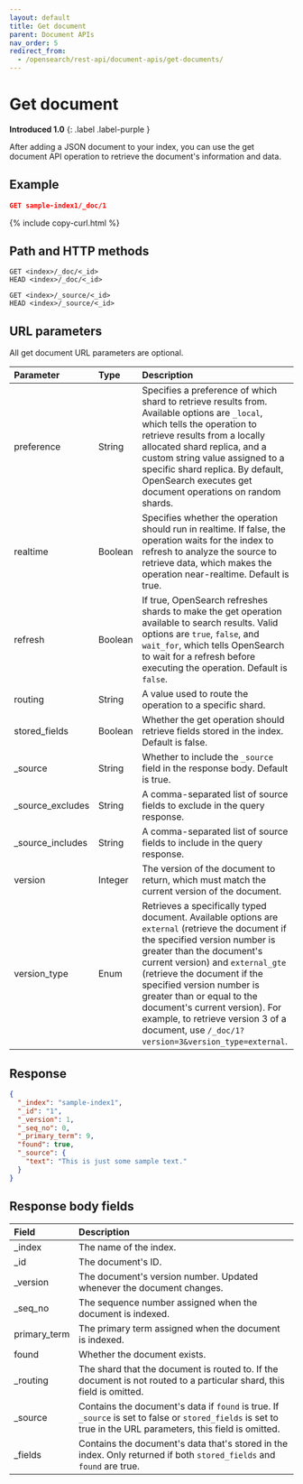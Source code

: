 ```yaml
---
layout: default
title: Get document
parent: Document APIs
nav_order: 5
redirect_from:
  - /opensearch/rest-api/document-apis/get-documents/
---
```


# Get document

**Introduced 1.0**
{: .label .label-purple }

After adding a JSON document to your index, you can use the get document API operation to retrieve the document's information and data.

## Example

```json
GET sample-index1/_doc/1
```

{% include copy-curl.html %}

## Path and HTTP methods

```
GET <index>/_doc/<_id>
HEAD <index>/_doc/<_id>
```

```
GET <index>/_source/<_id>
HEAD <index>/_source/<_id>
```

## URL parameters

All get document URL parameters are optional.

| Parameter         | Type    | Description                                                                                                                                                                                                                                                                                                                                                                                                              |
| :---------------- | :------ | :----------------------------------------------------------------------------------------------------------------------------------------------------------------------------------------------------------------------------------------------------------------------------------------------------------------------------------------------------------------------------------------------------------------------- |
| preference        | String  | Specifies a preference of which shard to retrieve results from. Available options are `_local`, which tells the operation to retrieve results from a locally allocated shard replica, and a custom string value assigned to a specific shard replica. By default, OpenSearch executes get document operations on random shards.                                                                                          |
| realtime          | Boolean | Specifies whether the operation should run in realtime. If false, the operation waits for the index to refresh to analyze the source to retrieve data, which makes the operation near-realtime. Default is true.                                                                                                                                                                                                         |
| refresh           | Boolean | If true, OpenSearch refreshes shards to make the get operation available to search results. Valid options are `true`, `false`, and `wait_for`, which tells OpenSearch to wait for a refresh before executing the operation. Default is `false`.                                                                                                                                                                          |
| routing           | String  | A value used to route the operation to a specific shard.                                                                                                                                                                                                                                                                                                                                                                 |
| stored_fields     | Boolean | Whether the get operation should retrieve fields stored in the index. Default is false.                                                                                                                                                                                                                                                                                                                                  |
| \_source          | String  | Whether to include the `_source` field in the response body. Default is true.                                                                                                                                                                                                                                                                                                                                            |
| \_source_excludes | String  | A comma-separated list of source fields to exclude in the query response.                                                                                                                                                                                                                                                                                                                                                |
| \_source_includes | String  | A comma-separated list of source fields to include in the query response.                                                                                                                                                                                                                                                                                                                                                |
| version           | Integer | The version of the document to return, which must match the current version of the document.                                                                                                                                                                                                                                                                                                                             |
| version_type      | Enum    | Retrieves a specifically typed document. Available options are `external` (retrieve the document if the specified version number is greater than the document's current version) and `external_gte` (retrieve the document if the specified version number is greater than or equal to the document's current version). For example, to retrieve version 3 of a document, use `/_doc/1?version=3&version_type=external`. |

## Response

```json
{
  "_index": "sample-index1",
  "_id": "1",
  "_version": 1,
  "_seq_no": 0,
  "_primary_term": 9,
  "found": true,
  "_source": {
    "text": "This is just some sample text."
  }
}
```

## Response body fields

| Field        | Description                                                                                                                                                   |
| :----------- | :------------------------------------------------------------------------------------------------------------------------------------------------------------ |
| \_index      | The name of the index.                                                                                                                                        |
| \_id         | The document's ID.                                                                                                                                            |
| \_version    | The document's version number. Updated whenever the document changes.                                                                                         |
| \_seq_no     | The sequence number assigned when the document is indexed.                                                                                                    |
| primary_term | The primary term assigned when the document is indexed.                                                                                                       |
| found        | Whether the document exists.                                                                                                                                  |
| \_routing    | The shard that the document is routed to. If the document is not routed to a particular shard, this field is omitted.                                         |
| \_source     | Contains the document's data if `found` is true. If `_source` is set to false or `stored_fields` is set to true in the URL parameters, this field is omitted. |
| \_fields     | Contains the document's data that's stored in the index. Only returned if both `stored_fields` and `found` are true.                                          |
